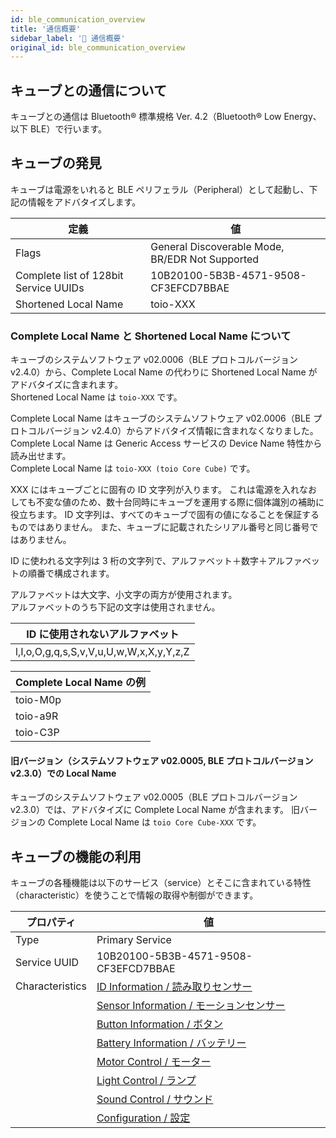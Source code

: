```yaml
---
id: ble_communication_overview
title: '通信概要'
sidebar_label: '🔄 通信概要'
original_id: ble_communication_overview
---
```


## キューブとの通信について

キューブとの通信は Bluetooth&reg; 標準規格 Ver. 4.2（Bluetooth&reg; Low Energy、以下 BLE）で行います。

## キューブの発見 <span class="update"/>

キューブは電源をいれると BLE ペリフェラル（Peripheral）として起動し、下記の情報をアドバタイズします。

| 定義                                     | 値                                                  |
| ---------------------------------------- | --------------------------------------------------- |
| Flags                                    | General Discoverable Mode,<br/>BR/EDR Not Supported |
| Complete list of 128bit Service UUIDs    | 10B20100-5B3B-4571-9508-CF3EFCD7BBAE                |
| Shortened Local Name <span class="new"/> | toio-XXX                                            |

### Complete Local Name と Shortened Local Name について <span class="update"/>

キューブのシステムソフトウェア v02.0006（BLE プロトコルバージョン v2.4.0）から、Complete Local Name の代わりに Shortened Local Name がアドバタイズに含まれます。  
Shortened Local Name は `toio-XXX` です。  

Complete Local Name はキューブのシステムソフトウェア v02.0006（BLE プロトコルバージョン v2.4.0）からアドバタイズ情報に含まれなくなりました。  
Complete Local Name は Generic Access サービスの Device Name 特性から読み出せます。  
Complete Local Name は `toio-XXX (toio Core Cube)` です。  

XXX にはキューブごとに固有の ID 文字列が入ります。 これは電源を入れなおしても不変な値のため、数十台同時にキューブを運用する際に個体識別の補助に役立ちます。
ID 文字列は、すべてのキューブで固有の値になることを保証するものではありません。 また、キューブに記載されたシリアル番号と同じ番号ではありません。

ID に使われる文字列は 3 桁の文字列で、アルファベット＋数字＋アルファベットの順番で構成されます。

アルファベットは大文字、小文字の両方が使用されます。  
アルファベットのうち下記の文字は使用されません。

| ID に使用されないアルファベット         |
| --------------------------------------- |
| l,I,o,O,g,q,s,S,v,V,u,U,w,W,x,X,y,Y,z,Z |

| Complete Local Name の例 |
| ------------------------ |
| toio-M0p                 |
| toio-a9R                 |
| toio-C3P                 |

#### 旧バージョン（システムソフトウェア v02.0005, BLE プロトコルバージョン v2.3.0）での Local Name

キューブのシステムソフトウェア v02.0005（BLE プロトコルバージョン v2.3.0）では、アドバタイズに Complete Local Name が含まれます。
旧バージョンの Complete Local Name は `toio Core Cube-XXX` です。

## キューブの機能の利用

キューブの各種機能は以下のサービス（service）とそこに含まれている特性（characteristic）を使うことで情報の取得や制御ができます。

| プロパティ      | 値                                                   |
| --------------- | ---------------------------------------------------- |
| Type            | Primary Service                                      |
| Service UUID    | 10B20100-5B3B-4571-9508-CF3EFCD7BBAE                 |
| Characteristics | [ID Information / 読み取りセンサー](id.md)           |
|                 | [Sensor Information / モーションセンサー](sensor.md) |
|                 | [Button Information / ボタン](button.md)             |
|                 | [Battery Information / バッテリー](battery.md)       |
|                 | [Motor Control / モーター](motor.md)                 |
|                 | [Light Control / ランプ](light.md)                   |
|                 | [Sound Control / サウンド](sound.md)                 |
|                 | [Configuration / 設定](configuration.md)             |
